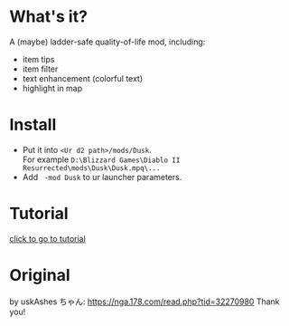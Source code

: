 # What's it?


 A (maybe) ladder-safe quality-of-life mod, including:

- item tips
- item filter
- text enhancement (colorful text)
- highlight in map

# Install

- Put it into `<Ur d2 path>/mods/Dusk`.  
For example `D:\Blizzard Games\Diablo II Resurrected\mods\Dusk\Dusk.mpq\...`
- Add ` -mod Dusk` to ur launcher parameters.

# Tutorial
[click to go to tutorial](tutorial/index.md)

# Original

by uskAshes ちゃん: https://nga.178.com/read.php?tid=32270980
Thank you!